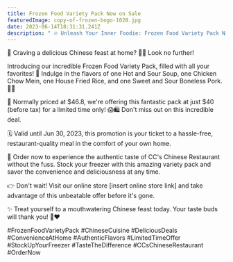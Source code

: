```yaml
---
title: Frozen Food Variety Pack Now on Sale
featuredImage: copy-of-frozen-bogo-1028.jpg
date: 2023-06-14T18:31:31.241Z
description: " 🔥 Unleash Your Inner Foodie: Frozen Food Variety Pack Now on Sale! 🥡🍲"
---
```

<!--StartFragment-->

📣 Craving a delicious Chinese feast at home? 🥡🔥 Look no further!

Introducing our incredible Frozen Food Variety Pack, filled with all your favorites! 🎉 Indulge in the flavors of one Hot and Sour Soup, one Chicken Chow Mein, one House Fried Rice, and one Sweet and Sour Boneless Pork. 🍲🥢

🔖 Normally priced at $46.8, we're offering this fantastic pack at just $40 (before tax) for a limited time only! 😱🛍️ Don't miss out on this incredible deal.

🗓️ Valid until Jun 30, 2023, this promotion is your ticket to a hassle-free, restaurant-quality meal in the comfort of your own home.

🛒 Order now to experience the authentic taste of CC's Chinese Restaurant without the fuss. Stock your freezer with this amazing variety pack and savor the convenience and deliciousness at any time.

👉 Don't wait! Visit our online store \[insert online store link] and take advantage of this unbeatable offer before it's gone.

✨ Treat yourself to a mouthwatering Chinese feast today. Your taste buds will thank you! 🙌❤️

\#FrozenFoodVarietyPack #ChineseCuisine #DeliciousDeals #ConvenienceAtHome #AuthenticFlavors #LimitedTimeOffer #StockUpYourFreezer #TasteTheDifference #CCsChineseRestaurant #OrderNow

<!--EndFragment-->